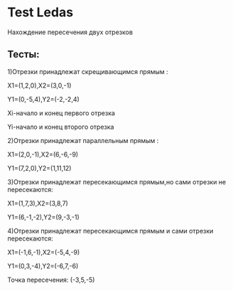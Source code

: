 # Test Ledas
Нахождение пересечения двух отрезков
## Тесты:
1)Отрезки принадлежат скрещивающимся прямым :

X1=(1,2,0),X2=(3,0,-1)

Y1=(0,-5,4),Y2=(-2,-2,4)

Xi-начало и конец первого отрезка

Yi-начало и конец второго отрезка

2)Отрезки принадлежат параллельным прямым :

X1=(2,0,-1),X2=(6,-6,-9)

Y1=(7,2,0),Y2=(1,11,12)

3)Отрезки принадлежат пересекающимся прямым,но сами отрезки не пересекаются:

X1=(1,7,3),X2=(3,8,7)

Y1=(6,-1,-2),Y2=(9,-3,-1)

4)Отрезки принадлежат пересекающимся прямым и сами отрезки пересекаются:

X1=(-1,6,-1),X2=(-5,4,-9)

Y1=(0,3,-4),Y2=(-6,7,-6)

Точка пересечения: (-3,5,-5)
